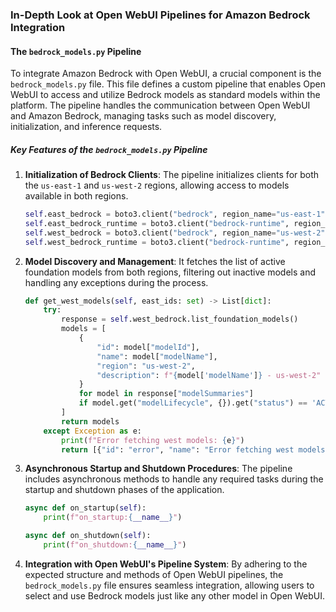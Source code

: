 ### In-Depth Look at Open WebUI Pipelines for Amazon Bedrock Integration

#### The `bedrock_models.py` Pipeline

To integrate Amazon Bedrock with Open WebUI, a crucial component is the `bedrock_models.py` file. This file defines a custom pipeline that enables Open WebUI to access and utilize Bedrock models as standard models within the platform. The pipeline handles the communication between Open WebUI and Amazon Bedrock, managing tasks such as model discovery, initialization, and inference requests.

##### Key Features of the `bedrock_models.py` Pipeline

1. **Initialization of Bedrock Clients**: The pipeline initializes clients for both the `us-east-1` and `us-west-2` regions, allowing access to models available in both regions.

    ```python
    self.east_bedrock = boto3.client("bedrock", region_name="us-east-1")
    self.east_bedrock_runtime = boto3.client("bedrock-runtime", region_name="us-east-1")
    self.west_bedrock = boto3.client("bedrock", region_name="us-west-2")
    self.west_bedrock_runtime = boto3.client("bedrock-runtime", region_name="us-west-2")
    ```

2. **Model Discovery and Management**: It fetches the list of active foundation models from both regions, filtering out inactive models and handling any exceptions during the process.

    ```python
    def get_west_models(self, east_ids: set) -> List[dict]:
        try:
            response = self.west_bedrock.list_foundation_models()
            models = [
                {
                    "id": model["modelId"],
                    "name": model["modelName"],
                    "region": "us-west-2",
                    "description": f"{model['modelName']} - us-west-2"
                }
                for model in response["modelSummaries"]
                if model.get("modelLifecycle", {}).get("status") == 'ACTIVE' and model["modelId"] not in east_ids
            ]
            return models
        except Exception as e:
            print(f"Error fetching west models: {e}")
            return [{"id": "error", "name": "Error fetching west models", "region": "us-west-2"}]
    ```

3. **Asynchronous Startup and Shutdown Procedures**: The pipeline includes asynchronous methods to handle any required tasks during the startup and shutdown phases of the application.

    ```python
    async def on_startup(self):
        print(f"on_startup:{__name__}")
    
    async def on_shutdown(self):
        print(f"on_shutdown:{__name__}")
    ```

4. **Integration with Open WebUI's Pipeline System**: By adhering to the expected structure and methods of Open WebUI pipelines, the `bedrock_models.py` file ensures seamless integration, allowing users to select and use Bedrock models just like any other model in Open WebUI.
